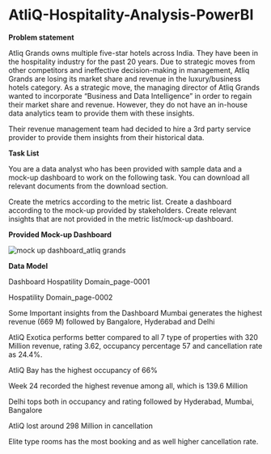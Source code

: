 # AtliQ-Hospitality-Analysis-PowerBI
**Problem statement**

Atliq Grands owns multiple five-star hotels across India. They have been in the hospitality industry for the past 20 years. Due to strategic moves from other competitors and ineffective decision-making in management, Atliq Grands are losing its market share and revenue in the luxury/business hotels category. As a strategic move, the managing director of Atliq Grands wanted to incorporate “Business and Data Intelligence” in order to regain their market share and revenue. However, they do not have an in-house data analytics team to provide them with these insights.

Their revenue management team had decided to hire a 3rd party service provider to provide them insights from their historical data.

**Task List**

You are a data analyst who has been provided with sample data and a mock-up dashboard to work on the following task. You can download all relevant documents from the download section.

Create the metrics according to the metric list.
Create a dashboard according to the mock-up provided by stakeholders.
Create relevant insights that are not provided in the metric list/mock-up dashboard.

**Provided Mock-up Dashboard**

![mock up dashboard_atliq grands](https://github.com/user-attachments/assets/f84e7eba-0de0-41ee-9932-80fd884a1dbd)



**Data Model**


Dashboard
Hospatility Domain_page-0001

Hospatility Domain_page-0002

Some Important insights from the Dashboard
Mumbai generates the highest revenue (669 M) followed by Bangalore, Hyderabad and Delhi

AtliQ Exotica performs better compared to all 7 type of properties with 320 Million revenue, rating 3.62, occupancy percentage 57 and cancellation rate as 24.4%.

AtliQ Bay has the highest occupancy of 66%

Week 24 recorded the highest revenue among all, which is 139.6 Million

Delhi tops both in occupancy and rating followed by Hyderabad, Mumbai, Bangalore

AtliQ lost around 298 Million in cancellation

Elite type rooms has the most booking and as well higher cancellation rate.
